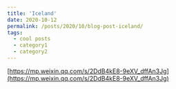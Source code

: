 ```yaml
---
title: 'Iceland'
date: 2020-10-12
permalink: /posts/2020/10/blog-post-iceland/
tags:
  - cool posts
  - category1
  - category2
---
```


[https://mp.weixin.qq.com/s/2DdB4kE8-9eXV_dffAn3Jg](https://mp.weixin.qq.com/s/2DdB4kE8-9eXV_dffAn3Jg)
